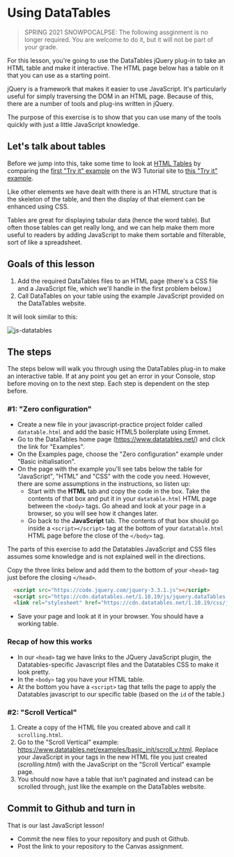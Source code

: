 # Using DataTables

> SPRING 2021 SNOWPOCALPSE: The following assginment is no longer required. You are welcome to do it, but it will not be part of your grade.

For this lesson, you're going to use the DataTables jQuery plug-in to take an HTML table and make it interactive. The HTML page below has a table on it that you can use as a starting point.

jQuery is a framework that makes it easier to use JavaScript. It's particularly useful for simply traversing the DOM in an HTML page. Because of this, there are a number of tools and plug-ins written in jQuery.

The purpose of this exercise is to show that you can use many of the tools quickly with just a little JavaScript knowledge.

## Let's talk about tables

Before we jump into this, take some time to look at [HTML Tables](https://www.w3schools.com/html/html_tables.asp) by comparing the [first "Try it" example](https://www.w3schools.com/html/tryit.asp?filename=tryhtml_table) on the W3 Tutorial site to [this "Try it" example](https://www.w3schools.com/html/tryit.asp?filename=tryhtml_table_headings_left).

Like other elements we have dealt with there is an HTML structure that is the skeleton of the table, and then the display of that element can be enhanced using CSS.

Tables are great for displaying tabular data (hence the word table). But often those tables can get really long, and we can help make them more useful to readers by adding JavaScript to make them sortable and filterable, sort of like a spreadsheet.

## Goals of this lesson

1. Add the required DataTables files to an HTML page (there's a CSS file and a JavaScript file, which we'll handle in the first problem below.)
2. Call DataTables on your table using the example JavaScript provided on the DataTables website.

It will look similar to this:

![js-datatables](../images/js-datatable.gif)

## The steps

The steps below will walk you through using the DataTables plug-in to make an interactive table. If at any point you get an error in your Console, stop before moving on to the next step. Each step is dependent on the step before.

### #1: "Zero configuration"

- Create a new file in your javascript-practice project folder called `datatable.html` and add the basic HTML5 boilerplate using Emmet.
- Go to the DataTables home page (https://www.datatables.net/) and click the link for "Examples".
- On the Examples page, choose the "Zero configuration" example under "Basic initialisation".
- On the page with the example you'll see tabs below the table for "JavaScript", "HTML" and "CSS" with the code you need. However, there are some assumptions in the instructions, so listen up:
    + Start with the **HTML** tab and copy the code in the box. Take the contents of that box and put it in your `datatable.html` HTML page between the `<body>` tags. Go ahead and look at your page in a browser, so you will see how it changes later.
    + Go back to the **JavaScript** tab. The contents of that box should go inside a `<script></script>` tag at the bottom of your `datatable.html` HTML page before the close of the `</body>` tag.

The parts of this exercise to add the Datatables JavaScript and CSS files assumes some knowledge and is not explained well in the directions.

 Copy the three links below and add them to the bottom of your `<head>` tag just before the closing `</head>`.

```html
  <script src="https://code.jquery.com/jquery-3.3.1.js"></script>
  <script src="https://cdn.datatables.net/1.10.19/js/jquery.dataTables.min.js"></script>
  <link rel="stylesheet" href="https://cdn.datatables.net/1.10.19/css/jquery.dataTables.min.css">
```

- Save your page and look at it in your browser. You should have a working table.

### Recap of how this works

- In our `<head>` tag we have links to the JQuery JavaScript plugin, the Datatables-specific Javascript files and the Datatables CSS to make it look pretty.
- In the `<body>` tag you have your HTML table.
- At the bottom you have a `<script>` tag that tells the page to apply the Datatables javascript to our specific table (based on the `id` of the table.)

### #2: "Scroll Vertical"

1. Create a copy of the HTML file you created above and call it `scrolling.html`. 
2. Go to the "Scroll Vertical" example: https://www.datatables.net/examples/basic_init/scroll_y.html. Replace your JavaScript in your <script></script> tags in the new HTML file you just created (_scrolling.html_) with the JavaScript on the "Scroll Vertical" example page.
3. You should now have a table that isn't paginated and instead can be scrolled through, just like the example on the DataTables website.

## Commit to Github and turn in

That is our last JavaScript lesson!

- Commit the new files to your repository and push ot Github.
- Post the link to your repository to the Canvas assignment.
